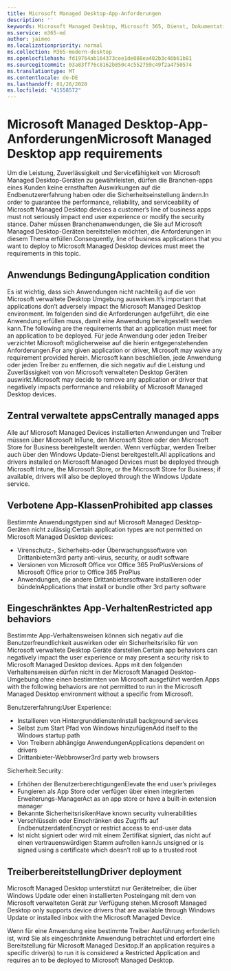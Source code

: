 ```yaml
---
title: Microsoft Managed Desktop-App-Anforderungen
description: ''
keywords: Microsoft Managed Desktop, Microsoft 365, Dienst, Dokumentation
ms.service: m365-md
author: jaimeo
ms.localizationpriority: normal
ms.collection: M365-modern-desktop
ms.openlocfilehash: fd19764ab164373cee1de088ea402b3c46b61b81
ms.sourcegitcommit: 03a83ff76c8162b850c4c552759c49f2a4750574
ms.translationtype: MT
ms.contentlocale: de-DE
ms.lasthandoff: 01/26/2020
ms.locfileid: "41558572"
---
```

# <a name="microsoft-managed-desktop-app-requirements"></a><span data-ttu-id="9f191-103">Microsoft Managed Desktop-App-Anforderungen</span><span class="sxs-lookup"><span data-stu-id="9f191-103">Microsoft Managed Desktop app requirements</span></span>

<!--This topic is the target for aka.ms/app-req. This is aka link is used from EA agreement for MMD. do not delete.-->

<!--Application addendum -->
 
<span data-ttu-id="9f191-104">Um die Leistung, Zuverlässigkeit und Servicefähigkeit von Microsoft Managed Desktop-Geräten zu gewährleisten, dürfen die Branchen-apps eines Kunden keine ernsthaften Auswirkungen auf die Endbenutzererfahrung haben oder die Sicherheitseinstellung ändern.</span><span class="sxs-lookup"><span data-stu-id="9f191-104">In order to guarantee the performance, reliability, and serviceability of Microsoft Managed Desktop devices a customer’s line of business apps must not seriously impact end user experience or modify the security stance.</span></span> <span data-ttu-id="9f191-105">Daher müssen Branchenanwendungen, die Sie auf Microsoft Managed Desktop-Geräten bereitstellen möchten, die Anforderungen in diesem Thema erfüllen.</span><span class="sxs-lookup"><span data-stu-id="9f191-105">Consequently, line of business applications that you want to deploy to Microsoft Managed Desktop devices must meet the requirements in this topic.</span></span>

## <a name="application-condition"></a><span data-ttu-id="9f191-106">Anwendungs Bedingung</span><span class="sxs-lookup"><span data-stu-id="9f191-106">Application condition</span></span>

<span data-ttu-id="9f191-107">Es ist wichtig, dass sich Anwendungen nicht nachteilig auf die von Microsoft verwaltete Desktop Umgebung auswirken.</span><span class="sxs-lookup"><span data-stu-id="9f191-107">It’s important that applications don’t adversely impact the Microsoft Managed Desktop environment.</span></span> <span data-ttu-id="9f191-108">Im folgenden sind die Anforderungen aufgeführt, die eine Anwendung erfüllen muss, damit eine Anwendung bereitgestellt werden kann.</span><span class="sxs-lookup"><span data-stu-id="9f191-108">The following are the requirements that an application must meet for an application to be deployed.</span></span> <span data-ttu-id="9f191-109">Für jede Anwendung oder jeden Treiber verzichtet Microsoft möglicherweise auf die hierin entgegenstehenden Anforderungen.</span><span class="sxs-lookup"><span data-stu-id="9f191-109">For any given application or driver, Microsoft may waive any requirement provided herein.</span></span> <span data-ttu-id="9f191-110">Microsoft kann beschließen, jede Anwendung oder jeden Treiber zu entfernen, die sich negativ auf die Leistung und Zuverlässigkeit von von Microsoft verwalteten Desktop Geräten auswirkt.</span><span class="sxs-lookup"><span data-stu-id="9f191-110">Microsoft may decide to remove any application or driver that negatively impacts performance and reliability of Microsoft Managed Desktop devices.</span></span>

## <a name="centrally-managed-apps"></a><span data-ttu-id="9f191-111">Zentral verwaltete apps</span><span class="sxs-lookup"><span data-stu-id="9f191-111">Centrally managed apps</span></span>

<span data-ttu-id="9f191-112">Alle auf Microsoft Managed Devices installierten Anwendungen und Treiber müssen über Microsoft InTune, den Microsoft Store oder den Microsoft Store for Business bereitgestellt werden. Wenn verfügbar, werden Treiber auch über den Windows Update-Dienst bereitgestellt.</span><span class="sxs-lookup"><span data-stu-id="9f191-112">All applications and drivers installed on Microsoft Managed Devices must be deployed through Microsoft Intune, the Microsoft Store, or the Microsoft Store for Business; if available, drivers will also be deployed through the Windows Update service.</span></span> 

## <a name="prohibited-app-classes"></a><span data-ttu-id="9f191-113">Verbotene App-Klassen</span><span class="sxs-lookup"><span data-stu-id="9f191-113">Prohibited app classes</span></span>

<span data-ttu-id="9f191-114">Bestimmte Anwendungstypen sind auf Microsoft Managed Desktop-Geräten nicht zulässig:</span><span class="sxs-lookup"><span data-stu-id="9f191-114">Certain application types are not permitted on Microsoft Managed Desktop devices:</span></span>
- <span data-ttu-id="9f191-115">Virenschutz-, Sicherheits-oder Überwachungssoftware von Drittanbietern</span><span class="sxs-lookup"><span data-stu-id="9f191-115">3rd party anti-virus, security, or audit software</span></span>
- <span data-ttu-id="9f191-116">Versionen von Microsoft Office vor Office 365 ProPlus</span><span class="sxs-lookup"><span data-stu-id="9f191-116">Versions of Microsoft Office prior to Office 365 ProPlus</span></span>
- <span data-ttu-id="9f191-117">Anwendungen, die andere Drittanbietersoftware installieren oder bündeln</span><span class="sxs-lookup"><span data-stu-id="9f191-117">Applications that install or bundle other 3rd party software</span></span>

## <a name="restricted-app-behaviors"></a><span data-ttu-id="9f191-118">Eingeschränktes App-Verhalten</span><span class="sxs-lookup"><span data-stu-id="9f191-118">Restricted app behaviors</span></span>

<span data-ttu-id="9f191-119">Bestimmte App-Verhaltensweisen können sich negativ auf die Benutzerfreundlichkeit auswirken oder ein Sicherheitsrisiko für von Microsoft verwaltete Desktop Geräte darstellen.</span><span class="sxs-lookup"><span data-stu-id="9f191-119">Certain app behaviors can negatively impact the user experience or may present a security risk to Microsoft Managed Desktop devices.</span></span> <span data-ttu-id="9f191-120">Apps mit den folgenden Verhaltensweisen dürfen nicht in der Microsoft Managed Desktop-Umgebung ohne einen bestimmten von Microsoft ausgeführt werden.</span><span class="sxs-lookup"><span data-stu-id="9f191-120">Apps with the following behaviors are not permitted to run in the Microsoft Managed Desktop environment without a specific  from Microsoft.</span></span>

<span data-ttu-id="9f191-121">Benutzererfahrung:</span><span class="sxs-lookup"><span data-stu-id="9f191-121">User Experience:</span></span>
- <span data-ttu-id="9f191-122">Installieren von Hintergrunddiensten</span><span class="sxs-lookup"><span data-stu-id="9f191-122">Install background services</span></span>
- <span data-ttu-id="9f191-123">Selbst zum Start Pfad von Windows hinzufügen</span><span class="sxs-lookup"><span data-stu-id="9f191-123">Add itself to the Windows startup path</span></span>
- <span data-ttu-id="9f191-124">Von Treibern abhängige Anwendungen</span><span class="sxs-lookup"><span data-stu-id="9f191-124">Applications dependent on drivers</span></span>
- <span data-ttu-id="9f191-125">Drittanbieter-Webbrowser</span><span class="sxs-lookup"><span data-stu-id="9f191-125">3rd party web browsers</span></span>

<span data-ttu-id="9f191-126">Sicherheit:</span><span class="sxs-lookup"><span data-stu-id="9f191-126">Security:</span></span>
- <span data-ttu-id="9f191-127">Erhöhen der Benutzerberechtigungen</span><span class="sxs-lookup"><span data-stu-id="9f191-127">Elevate the end user’s privileges</span></span>
- <span data-ttu-id="9f191-128">Fungieren als App Store oder verfügen über einen integrierten Erweiterungs-Manager</span><span class="sxs-lookup"><span data-stu-id="9f191-128">Act as an app store or have a built-in extension manager</span></span>
- <span data-ttu-id="9f191-129">Bekannte Sicherheitsrisiken</span><span class="sxs-lookup"><span data-stu-id="9f191-129">Have known security vulnerabilities</span></span>
- <span data-ttu-id="9f191-130">Verschlüsseln oder Einschränken des Zugriffs auf Endbenutzerdaten</span><span class="sxs-lookup"><span data-stu-id="9f191-130">Encrypt or restrict access to end-user data</span></span>
- <span data-ttu-id="9f191-131">Ist nicht signiert oder wird mit einem Zertifikat signiert, das nicht auf einen vertrauenswürdigen Stamm aufrollen kann.</span><span class="sxs-lookup"><span data-stu-id="9f191-131">Is unsigned or is signed using a certificate which doesn’t roll up to a trusted root</span></span>


## <a name="driver-deployment"></a><span data-ttu-id="9f191-132">Treiberbereitstellung</span><span class="sxs-lookup"><span data-stu-id="9f191-132">Driver deployment</span></span>

<span data-ttu-id="9f191-133">Microsoft Managed Desktop unterstützt nur Gerätetreiber, die über Windows Update oder einen installierten Posteingang mit dem von Microsoft verwalteten Gerät zur Verfügung stehen.</span><span class="sxs-lookup"><span data-stu-id="9f191-133">Microsoft Managed Desktop only supports device drivers that are available through Windows Update or installed inbox with the Microsoft Managed Device.</span></span> 

<span data-ttu-id="9f191-134">Wenn für eine Anwendung eine bestimmte Treiber Ausführung erforderlich ist, wird Sie als eingeschränkte Anwendung betrachtet und erfordert eine Bereitstellung für Microsoft Managed Desktop.</span><span class="sxs-lookup"><span data-stu-id="9f191-134">If an application requires a specific driver(s) to run it is considered a Restricted Application and requires an  to be deployed to Microsoft Managed Desktop.</span></span> 

